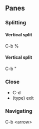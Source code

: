 ## Panes

### Splitting

#### Vertical split

C-b %

#### Vertical split

C-b "

### Close

- C-d
- (type) exit

### Navigating

C-b \<arrow>
